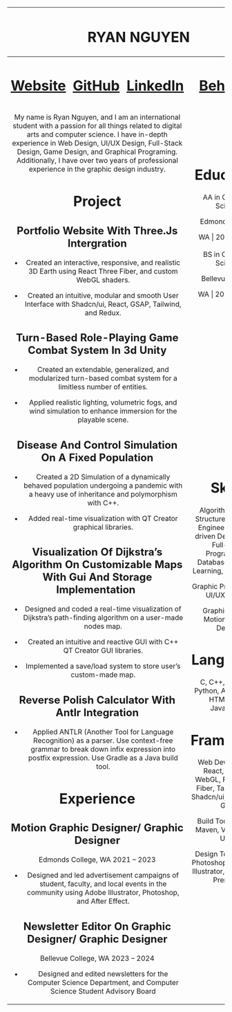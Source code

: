 <table>
<colgroup>
<col style="width: 24%" />
<col style="width: 24%" />
<col style="width: 25%" />
<col style="width: 25%" />
</colgroup>
<thead>
<tr>
<th colspan="4" style="text-align: center;"><h1 id="ryan-nguyen">RYAN
NGUYEN</h1></th>
</tr>
</thead>
<tbody>
<tr>
<td style="text-align: center;"><h1 id="website"><a
href="https://ryannguyen.dev/">Website</a></h1></td>
<td style="text-align: center;"><h1 id="github"><a
href="https://github.com/Th-nguyen-Dev">GitHub</a></h1></td>
<td style="text-align: center;"><h1 id="linkedin"><a
href="https://www.linkedin.com/in/hung-nguyen-dev/">LinkedIn</a></h1></td>
<td style="text-align: center;"><h1 id="behance"><a
href="https://www.behance.net/ryannguyen35">Behance</a></h1></td>
</tr>
<tr>
<td colspan="3" rowspan="2" style="text-align: center;"><p>My name is
Ryan Nguyen, and I am an international student with a passion for all
things related to digital arts and computer science. I have in-depth
experience in Web Design, UI/UX Design, Full-Stack Design, Game Design,
and Graphical Programing. Additionally, I have over two years of
professional experience in the graphic design industry.</p>
<h1 id="project">Project</h1>
<h2 id="portfolio-website-with-three.js-intergration">Portfolio Website
With Three.Js Intergration</h2>
<ul>
<li><p>Created an interactive, responsive, and realistic 3D Earth using
React Three Fiber, and custom WebGL shaders.</p></li>
<li><p>Created an intuitive, modular and smooth User Interface with
Shadcn/ui, React, GSAP, Tailwind, and Redux.</p></li>
</ul>
<h2
id="turn-based-role-playing-game-combat-system-in-3d-unity">Turn-Based
Role-Playing Game Combat System In 3d Unity</h2>
<ul>
<li><p>Created an extendable, generalized, and modularized turn-based
combat system for a limitless number of entities.</p></li>
<li><p>Applied realistic lighting, volumetric fogs, and wind simulation
to enhance immersion for the playable scene.</p></li>
</ul>
<h2 id="disease-and-control-simulation-on-a-fixed-population">Disease
And Control Simulation On A Fixed Population</h2>
<ul>
<li><p>Created a 2D Simulation of a dynamically behaved population
undergoing a pandemic with a heavy use of inheritance and polymorphism
with C++.</p></li>
<li><p>Added real-time visualization with QT Creator graphical
libraries.</p></li>
</ul>
<h2
id="visualization-of-dijkstras-algorithm-on-customizable-maps-with-gui-and-storage-implementation">Visualization
Of Dijkstra’s Algorithm On Customizable Maps With Gui And Storage
Implementation </h2>
<ul>
<li><p>Designed and coded a real-time visualization of Dijkstra’s
path-finding algorithm on a user-made nodes map.</p></li>
<li><p>Created an intuitive and reactive GUI with C++ QT Creator GUI
libraries.</p></li>
<li><p>Implemented a save/load system to store user’s custom-made
map.</p></li>
</ul>
<h2 id="reverse-polish-calculator-with-antlr-integration">Reverse Polish
Calculator With Antlr Integration</h2>
<ul>
<li><p>Applied ANTLR (Another Tool for Language Recognition) as a
parser. Use context-free grammar to break down infix expression into
postfix expression. Use Gradle as a Java build tool.</p></li>
</ul>
<h1 id="experience">Experience</h1>
<h2 id="motion-graphic-designer-graphic-designer">Motion Graphic
Designer/ Graphic Designer</h2>
<p>Edmonds College, WA 2021 – 2023</p>
<ul>
<li><p>Designed and led advertisement campaigns of student, faculty, and
local events in the community using Adobe Illustrator, Photoshop, and
After Effect.</p></li>
</ul>
<h2
id="newsletter-editor-on-graphic-designer-graphic-designer">Newsletter
Editor On Graphic Designer/ Graphic Designer</h2>
<p>Bellevue College, WA 2023 – 2024</p>
<ul>
<li><p>Designed and edited newsletters for the Computer Science
Department, and Computer Science Student Advisory Board</p></li>
</ul></td>
<td style="text-align: center;"><h1 id="education">Education</h1>
<p>AA in Computer Science</p>
<p>Edmonds College</p>
<p>WA | 2020 – 2023<br />
<br />
BS in Computer Science</p>
<p>Bellevue College</p>
<p>WA | 2023 - 2025</p></td>
</tr>
<tr>
<td style="text-align: center;"><h1 id="skills">Skills</h1>
<p>Algorithms &amp; Data Structures, Software Engineering, Test-driven
Development, Full-stack Programming, Database, Machine Learning,
Networking.</p>
<p>Graphic Programming, UI/UX Design.</p>
<p>Graphic Design, Motion Graphic Design.</p>
<h1 id="languages">Languages</h1>
<p>C, C++, C#, Java, Python, ANTLR, SQL, HTML, CSS, JavaScript.</p>
<h1 id="framework">Framework</h1>
<p>Web Development: React, Three.js, WebGL, React Three Fiber, Tailwind
CSS, Shadcn/ui, Redux, Qt6, GSA.</p>
<p>Build Tools: Gradle, Maven, Vite, Cmake, Unity</p>
<p>Design Tools: Adobe Photoshop, Lightroom, Illustrator, After Effect,
Premiere.</p></td>
</tr>
</tbody>
</table>
